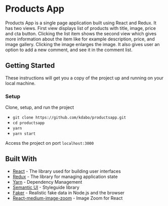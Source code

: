 # Products App

Products App is a single page application built using React and Redux. It has two views. First view displays list of products with title, image, price and cta button. 
Clicking the list item shows the second view which gives more information about the item like for example description, price, and image gallery.
Clicking the image enlarges the image. It also gives user an option to add a new comment, and see it in the comment list. 

## Getting Started

These instructions will get you a copy of the project up and running on your local machine.

### Setup

Clone, setup, and run the project

- `git clone https://github.com/kdabo/productsapp.git`
- `cd productsapp`
- `yarn`
- `yarn start`

Access the project on port `localhost:3000`

## Built With

* [React](https://github.com/facebook/react) - The library used for building user interfaces
* [Redux](https://github.com/reduxjs/redux) - The library for managing application state
* [Yarn](https://maven.apache.org/) - Dependency Management
* [Semantic UI](https://semantic-ui.com/) - Styleguide library
* [Faker](https://github.com/marak/Faker.js/) - Realistic fake data in Node.js and the browser 
* [React-medium-image-zoom](https://github.com/rpearce/react-medium-image-zoom) - Image Zoom for React

